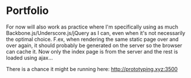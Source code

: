 Portfolio
=========

For now will also work as practice where I'm specifically using as much Backbone.js/Underscore.js/jQuery as I can, even when it's not necessarily the optimal choice.
F.ex, when rendering the same static page over and over again, it should probably be generated on the server so the browser can cache it. Now only the index page is from the server and the rest is loaded using ajax...


There is a chance it might be running here:
http://prototyping.xyz:3500
